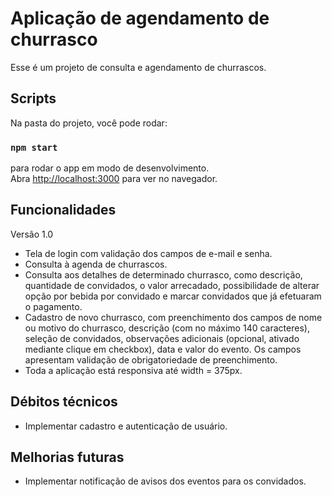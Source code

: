 # Aplicação de agendamento de churrasco

Esse é um projeto de consulta e agendamento de churrascos.

## Scripts

Na pasta do projeto, você pode rodar:

### `npm start`

para rodar o app em modo de desenvolvimento.\
Abra [http://localhost:3000](http://localhost:3000) para ver no navegador.

## Funcionalidades

Versão 1.0

- Tela de login com validação dos campos de e-mail e senha.
- Consulta à agenda de churrascos.
- Consulta aos detalhes de determinado churrasco, como descrição, quantidade de convidados, o valor arrecadado, possibilidade de alterar opção por bebida por convidado e marcar convidados que já efetuaram o pagamento.
- Cadastro de novo churrasco, com preenchimento dos campos de nome ou motivo do churrasco, descrição (com no máximo 140 caracteres), seleção de convidados, observações adicionais (opcional, ativado mediante clique em checkbox), data e valor do evento. Os campos apresentam validação de obrigatoriedade de preenchimento.
- Toda a aplicação está responsiva até width = 375px.

## Débitos técnicos

- Implementar cadastro e autenticação de usuário.

## Melhorias futuras

- Implementar notificação de avisos dos eventos para os convidados.
